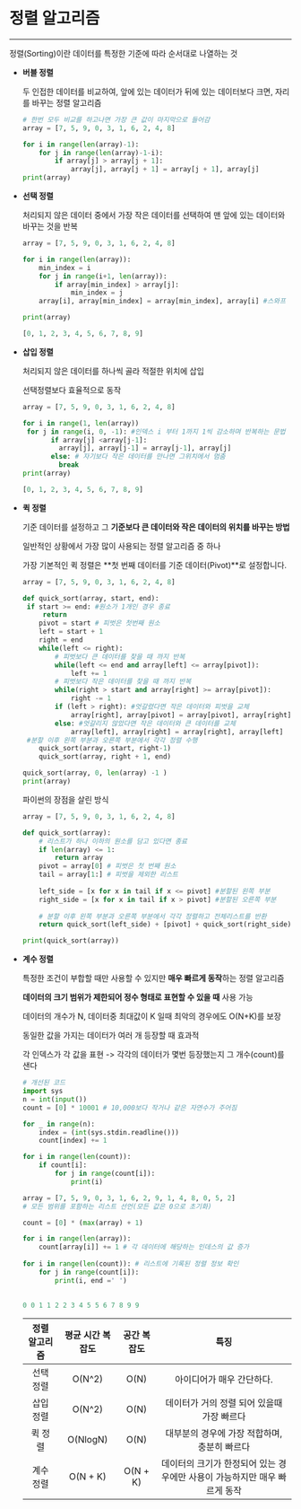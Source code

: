 # **정렬 알고리즘**

------

정렬(Sorting)이란 데이터를 특정한 기준에 따라 순서대로 나열하는 것

- **버블 정렬**

  두 인접한 데이터를 비교하여, 앞에 있는 데이터가 뒤에 있는 데이터보다 크면, 자리를 바꾸는 정렬 알고리즘

  ```python
  # 한번 모두 비교를 하고나면 가장 큰 값이 마지막으로 들어감 
  array = [7, 5, 9, 0, 3, 1, 6, 2, 4, 8]
  
  for i in range(len(array)-1):
      for j in range(len(array)-1-i):
          if array[j] > array[j + 1]:
              array[j], array[j + 1] = array[j + 1], array[j]
  print(array)
  ```

  

- **선택 정렬**

   처리되지 않은 데이터 중에서 가장 작은 데이터를 선택하여 맨 앞에 있는 데이터와 바꾸는 것을 반복

   ```python
   array = [7, 5, 9, 0, 3, 1, 6, 2, 4, 8]
   
   for i in range(len(array)):
       min_index = i 
       for j in range(i+1, len(array)):
           if array[min_index] > array[j]:
               min_index = j
       array[i], array[min_index] = array[min_index], array[i] #스와프
   
   print(array)
   ```

   ```python
   [0, 1, 2, 3, 4, 5, 6, 7, 8, 9]
   ```

   

- **삽입 정렬**

   처리되지 않은 데이터를 하나씩 골라 적절한 위치에 삽입

   선택정렬보다 효율적으로 동작

   ```python
   array = [7, 5, 9, 0, 3, 1, 6, 2, 4, 8]
   
   for i in range(1, len(array))
   	for j in range(i, 0, -1): #인덱스 i 부터 1까지 1씩 감소하며 반복하는 문법
          if array[j] <array[j-1]:
           	array[j], array[j-1] = array[j-1], array[j]
          else: # 자기보다 작은 데이터를 만나면 그위치에서 멈춤
           	break
   print(array)        
   ```

   ```python
   [0, 1, 2, 3, 4, 5, 6, 7, 8, 9]
   ```

- **퀵 정렬**

   기준 데이터를 설정하고 그 **기준보다 큰 데이터와 작은 데이터의 위치를 바꾸는 방법**

   일반적인 상황에서 가장 많이 사용되는 정렬 알고리즘 중 하나

   가장 기본적인 퀵 정렬은 **첫 번째 데이터를 기준 데이터(Pivot)**로 설정합니다.

   ```python
   array = [7, 5, 9, 0, 3, 1, 6, 2, 4, 8]
   
   def quick_sort(array, start, end):
   	if start >= end: #원소가 1개인 경우 종료
   		return
       pivot = start # 피벗은 첫번째 원소
       left = start + 1
       right = end
       while(left <= right):
           # 피벗보다 큰 데이터를 찾을 때 까지 반복
           while(left <= end and array[left] <= array[pivot]):
               left += 1
           # 피벗보다 작은 데이터를 찾을 때 까지 반복
           while(right > start and array[right] >= array[pivot]):
               right -= 1
           if (left > right): #엇갈렸다면 작은 데이터와 피벗을 교체
               array[right], array[pivot] = array[pivot], array[right]
           else: #엇갈리지 않았다면 작은 데이터와 큰 데이터를 교체
               array[left], array[right] = array[right], array[left]
   	#분할 이후 왼쪽 부분과 오른쪽 부분에서 각각 정렬 수행
       quick_sort(array, start, right-1)
       quick_sort(array, right + 1, end)
   
   quick_sort(array, 0, len(array) -1 )
   print(array)
   ```

   파이썬의 장점을 살린 방식

   ```python
   array = [7, 5, 9, 0, 3, 1, 6, 2, 4, 8]
   
   def quick_sort(array):
       # 리스트가 하나 이하의 원소를 담고 있다면 종료
       if len(array) <= 1:
           return array
       pivot = array[0] # 피벗은 첫 번째 원소
       tail = array[1:] # 피벗을 제외한 리스트
       
       left_side = [x for x in tail if x <= pivot] #분할된 왼쪽 부분
       right_side = [x for x in tail if x > pivot] #분할된 오른쪽 부분
       
       # 분할 이후 왼쪽 부분과 오른쪽 부분에서 각각 정렬하고 전체리스트를 반환
       return quick_sort(left_side) + [pivot] + quick_sort(right_side)
   
   print(quick_sort(array))
   ```

- **계수 정렬**

   특정한 조건이 부합할 때만 사용할 수 있지만 **매우 빠르게 동작**하는 정렬 알고리즘

   **데이터의 크기 범위가 제한되어 정수 형태로 표현할 수 있을 때** 사용 가능

   데이터의 개수가 N, 데이터중 최대값이 K 일때 최악의 경우에도 O(N+K)를 보장

   동일한 값을 가지는 데이터가 여러 개 등장할 때 효과적

   각 인덱스가 각 값을 표현 -> 각각의 데이터가 몇번 등장했는지 그 개수(count)를 샌다

   ```python
   # 개선된 코드
   import sys
   n = int(input())
   count = [0] * 10001 # 10,000보다 작거나 같은 자연수가 주어짐
   
   for _ in range(n):
       index = (int(sys.stdin.readline()))
       count[index] += 1
   
   for i in range(len(count)):
       if count[i]:
           for j in range(count[i]):
               print(i)
   ```

   

   ```python
   array = [7, 5, 9, 0, 3, 1, 6, 2, 9, 1, 4, 8, 0, 5, 2]
   # 모든 범위를 포함하는 리스트 선언(모든 값은 0으로 초기화)
   
   count = [0] * (max(array) + 1)
   
   for i in range(len(array)):
       count[array[i]] += 1 # 각 데이터에 해당하는 인데스의 값 증가
       
   for i in range(len(count)): # 리스트에 기록된 정렬 정보 확인
       for j in range(count[i]):
           print(i, end =' ')
      
   ```

   ```python
   0 0 1 1 2 2 3 4 5 5 6 7 8 9 9
   ```

   | 정렬 알고리즘 | 평균 시간 복잡도 | 공간 복잡도 |                             특징                             |
   | :-----------: | :--------------: | :---------: | :----------------------------------------------------------: |
   |   선택 정렬   |      O(N^2)      |    O(N)     |                  아이디어가 매우 간단하다.                   |
   |   삽입 정렬   |      O(N^2)      |    O(N)     |          데이터가 거의 정렬 되어 있을때 가장 빠르다          |
   |    퀵 정렬    |     O(NlogN)     |    O(N)     |         대부분의 경우에 가장 적합하며, 충분히 빠르다         |
   |   계수 정렬   |     O(N + K)     |  O(N + K)   | 데이터의 크기가 한정되어 있는 경우에만 사용이 가능하지만 매우 빠르게 동작 |

   

   

   

